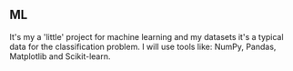 ## ML

It's my a 'little' project for machine learning and my datasets it's a typical data for the classification problem. I will use tools like: NumPy, Pandas, Matplotlib and Scikit-learn.
